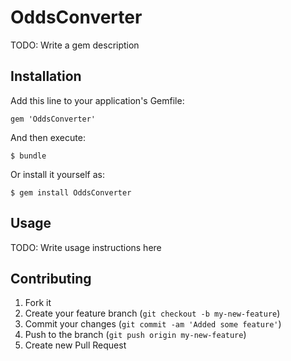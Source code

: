 # OddsConverter

TODO: Write a gem description

## Installation

Add this line to your application's Gemfile:

    gem 'OddsConverter'

And then execute:

    $ bundle

Or install it yourself as:

    $ gem install OddsConverter

## Usage

TODO: Write usage instructions here

## Contributing

1. Fork it
2. Create your feature branch (`git checkout -b my-new-feature`)
3. Commit your changes (`git commit -am 'Added some feature'`)
4. Push to the branch (`git push origin my-new-feature`)
5. Create new Pull Request
